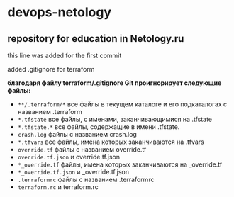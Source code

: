 # devops-netology
## repository for education in Netology.ru

this line was added for the first commit

added .gitignore for terraform

**благодаря файлу terraform/.gitignore Git проигнорирует следующие файлы:**

* `**/.terraform/*`  все файлы в текущем каталоге и его подкаталогах с названием .terraform
* `*.tfstate`        все файлы, с именами, заканчивающимися на .tfstate
* `*.tfstate.*`	 все файлы, содержащие в имени .tfstate.
* `crash.log`	 файлы с названием crash.log
* `*.tfvars`	 все файлы, имена которых заканчиваются на .tfvars
* `override.tf`	 файлы с названием override.tf
* `override.tf.json` и override.tf.json
* `*_override.tf`    файлы, имена которых заканчиваются на _override.tf
* `*_override.tf.json`  и _override.tf.json
* `.terraformrc`	 файлы с названием .terraformrc
* `terraform.rc`	 и terraform.rc